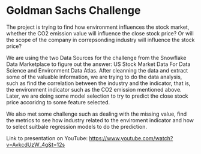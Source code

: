 # Goldman Sachs Challenge

The project is trying to find how environment influences the stock market, whether the CO2 emission value will influence the close stock price? Or will the scope of the company in correpsonding industry will influence the stock price? 

We are using the two Data Sources for the challenge from the Snowflake Data Marketplace to figure out the answer: US Stock Market Data For Data Science and Environment Data Atlas. After cleanning the data and extract some of the valuable information, we are trying to do the data analysis, such as find the correlation between the industry and the indicator, that is, the environment indicator such as the CO2 emission mentioned above. Later, we are doing some model selection to try to predict the close stock price accoridng to some feature selected.

We also met some challenge such as dealing with the missing value, find the metrics to see how industry related to the enviroment indicator and how to select suitbale regression models to do the prediction. 

Link to presentation on YouTube: https://www.youtube.com/watch?v=AvkcdUzW_4g&t=12s
